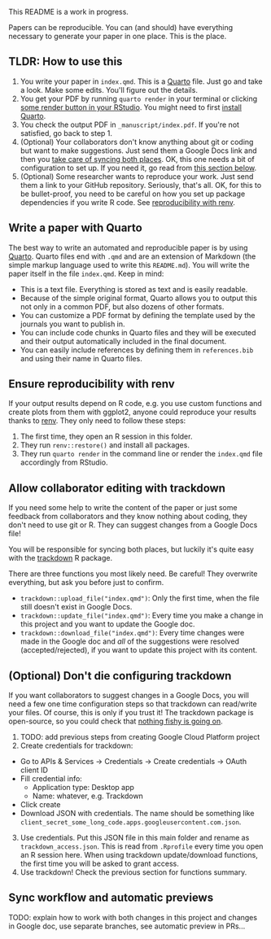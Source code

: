This README is a work in progress.

Papers can be reproducible. You can (and should) have everything necessary to generate your paper in one place. This is the place.

## TLDR: How to use this

1. You write your paper in `index.qmd`. This is a [Quarto](https://quarto.org/) file. Just go and take a look. Make some edits. You'll figure out the details.
2. You get your PDF by running `quarto render` in your terminal or clicking [some render button in your RStudio](https://quarto.org/docs/get-started/hello/rstudio.html#rendering). You might need to first [install Quarto](https://quarto.org/docs/get-started/).
3. You check the output PDF in `_manuscript/index.pdf`. If you're not satisfied, go back to step 1.
4. (Optional) Your collaborators don't know anything about git or coding but want to make suggestions. Just send them a Google Docs link and then you [take care of syncing both places](#sync-workflow-and-automatic-previews). OK, this one needs a bit of configuration to set up. If you need it, go read from [this section below](#allow-collaborator-editing-with-trackdown).
5. (Optional) Some researcher wants to reproduce your work. Just send them a link to your GitHub repository. Seriously, that's all. OK, for this to be bullet-proof, you need to be careful on how you set up package dependencies if you write R code. See [reproducibility with renv](#ensure-reproducibility-with-renv).

## Write a paper with Quarto

The best way to write an automated and reproducible paper is by using [Quarto](https://quarto.org/). Quarto files end with `.qmd` and are an extension of Markdown (the simple markup language used to write this `README.md`). You will write the paper itself in the file `index.qmd`. Keep in mind:

- This is a text file. Everything is stored as text and is easily readable.
- Because of the simple original format, Quarto allows you to output this not only in a common PDF, but also dozens of other formats.
- You can customize a PDF format by defining the template used by the journals you want to publish in.
- You can include code chunks in Quarto files and they will be executed and their output automatically included in the final document.
- You can easily include references by defining them in `references.bib` and using their name in Quarto files.

## Ensure reproducibility with renv

If your output results depend on R code, e.g. you use custom functions and create plots from them with ggplot2, anyone could reproduce your results thanks to [renv](https://pkgs.rstudio.com/renv/). They only need to follow these steps:

1. The first time, they open an R session in this folder.
2. They run `renv::restore()` and install all packages.
3. They run `quarto render` in the command line or render the `index.qmd` file accordingly from RStudio.

## Allow collaborator editing with trackdown

If you need some help to write the content of the paper or just some feedback from collaborators and they know nothing about coding, they don't need to use git or R. They can suggest changes from a Google Docs file!

You will be responsible for syncing both places, but luckily it's quite easy with the [trackdown](https://claudiozandonella.github.io/trackdown/) R package.

There are three functions you most likely need. Be careful! They overwrite everything, but ask you before just to confirm.
  - `trackdown::upload_file("index.qmd")`: Only the first time, when the file still doesn't exist in Google Docs.
  - `trackdown::update_file("index.qmd")`: Every time you make a change in this project and you want to update the Google doc.
  - `trackdown::download_file("index.qmd")`: Every time changes were made in the Google doc and *all* of the suggestions were resolved (accepted/rejected), if you want to update this project with its content.

## (Optional) Don't die configuring trackdown

If you want collaborators to suggest changes in a Google Docs, you will need a few one time configuration steps so that trackdown can read/write your files. Of course, this is only if you trust it! The trackdown package is open-source, so you could check that [nothing fishy is going on](https://github.com/ClaudioZandonella/trackdown).

1. TODO: add previous steps from creating Google Cloud Platform project
2. Create credentials for trackdown:
  - Go to APIs & Services -> Credentials -> Create credentials -> OAuth client ID
  - Fill credential info:
    - Application type: Desktop app
    - Name: whatever, e.g. Trackdown
  - Click create
  - Download JSON with credentials. The name should be something like `client_secret_some_long_code.apps.googleusercontent.com.json`.
3. Use credentials. Put this JSON file in this main folder and rename as `trackdown_access.json`. This is read from `.Rprofile` every time you open an R session here. When using trackdown update/download functions, the first time you will be asked to grant access.
4. Use trackdown! Check the previous section for functions summary.

## Sync workflow and automatic previews

TODO: explain how to work with both changes in this project and changes in Google doc, use separate branches, see automatic preview in PRs...

